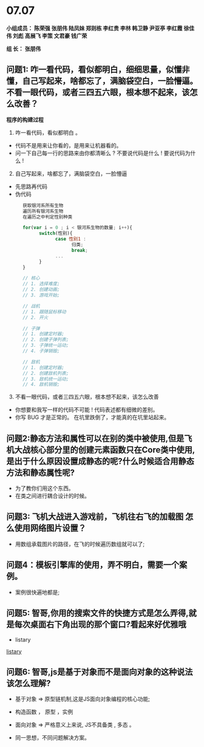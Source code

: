 # **07.07**

**小组成员： 陈荣强 张朋伟 陆凤妹  郑则栋 李红贵 李林 韩卫静 尹亚亭 李红霞  徐佳伟  刘彪  高展飞 李策  文君豪 钱广荣**

**组       长： 张朋伟**


## 问题1: 咋一看代码，看似都明白，细细思量，似懂非懂，自己写起来，啥都忘了，满脑袋空白，一脸懵逼。不看一眼代码，或者三四五六眼，根本想不起来，该怎么改善？

**程序的构建过程**

1. 咋一看代码，看似都明白 。 
   
- 代码不是用来让你看的，是用来让机器看的。
- 问一下自己每一行的思路来由你都清晰么 ? 不要说代码是什么 !  要说代码为什么 ! 
  
2. 自己写起来，啥都忘了，满脑袋空白，一脸懵逼

- 先思路再代码 
- 伪代码 

```javascript
      获取银河系所有生物 
      遍历所有银河系生物
      在遍历之中判定性别种类

      for(var i = 0 ; i < 银河系生物的数量; i++){
            switch(性别){
                  case 性别1 : 
                        归类;
                        break;
                  ...
            }
      }
```
```javascript
      // 核心
      // 1. 选择难度;
      // 2. 创建动画;
      // 3. 游戏开始;

      // 战机
      // 1. 跟随鼠标移动
      // 2. 开火

      // 子弹
      // 1. 创建定时器;
      // 2. 创建子弹列表;
      // 3. 子弹统一运动;
      // 4. 子弹销毁;

      // 敌机
      // 1. 创建定时器;
      // 2. 创建敌机列表;
      // 3. 敌机统一运动;
      // 4. 敌机销毁;

```
3. 不看一眼代码，或者三四五六眼，根本想不起来，该怎么改善

- 你想要和我写一样的代码不可能 ! 代码表述都有细微的差别。
- 你写 BUG 才是正常的。 在坑里跌倒了，才能真的在坑里站起来。 


## 问题2:静态方法和属性可以在别的类中被使用,但是飞机大战核心部分里的创建元素函数只在Core类中使用,是出于什么原因设置成静态的呢?什么时候适合用静态方法和静态属性呢?

* 为了教你们用这个东西。
* 在类之间进行耦合设计的时候。

## 问题3: 飞机大战进入游戏前，飞机往右飞的加载图 怎么使用网络图片设置？

* 用数组承载图片的路径，在飞的时候遍历数组就可以了;

## 问题4：模板引擎库的使用，弄不明白，需要一个案例。

* 案例很快遍地都是;


## 问题5: 智哥,你用的搜索文件的快捷方式是怎么弄得,就是每次桌面右下角出现的那个窗口?看起来好优雅哦

* listary
  
[listary](https://www.listary.com/)

## 问题6: 智哥,js是基于对象而不是面向对象的这种说法该怎么理解?

* 基于对象 => 原型链机制,这是JS面向对象编程的核心功能;
- 构造函数 ， 原型 ，实例
* 面向对象 => 严格意义上来说, JS不具备类 , 多态 。  
- 同一思想，不同问题解决方案。